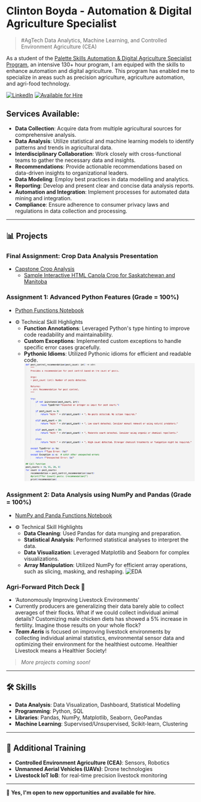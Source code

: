 # Clinton Boyda - Automation & Digital Agriculture Specialist
> #AgTech Data Analytics, Machine Learning, and Controlled Environment Agriculture (CEA)

As a student of the [Palette Skills Automation & Digital Agriculture Specialist Program](https://paletteskills.org/agtech), an intensive 130+ hour program, I am equiped with the skills to enhance automation and digital agriculture. This program has enabled me to specialize in areas such as precision agriculture, agriculture automation, and agri-food technology.

[![LinkedIn](https://img.shields.io/badge/-LinkedIn-blue?style=flat-square&logo=LinkedIn&logoColor=white&link=https://www.linkedin.com/in/clintonboyda/)](https://www.linkedin.com/in/clintonboyda/)
[![Available for Hire](https://img.shields.io/badge/-Available%20for%20Hire-green?style=flat-square)](https://www.linkedin.com/in/clintonboyda/)

## Services Available:
- **Data Collection**: Acquire data from multiple agricultural sources for comprehensive analysis.
- **Data Analysis**: Utilize statistical and machine learning models to identify patterns and trends in agricultural data.
- **Interdisciplinary Collaboration**: Work closely with cross-functional teams to gather the necessary data and insights.
- **Recommendations**: Provide actionable recommendations based on data-driven insights to organizational leaders.
- **Data Modeling**: Employ best practices in data modelling and analytics.
- **Reporting**: Develop and present clear and concise data analysis reports.
- **Automation and Integration**: Implement processes for automated data mining and integration.
- **Compliance**: Ensure adherence to consumer privacy laws and regulations in data collection and processing.


---

## 📊 Projects

### Final Assignment: Crop Data Analysis Presentation
- [Capstone Crop Analysis](https://github.com/cboyda/AgTech/blob/main/README_capstone.md)
  - [Sample Interactive HTML Canola Crop for Saskatchewan and Manitoba](https://raw.githack.com/cboyda/AgTech/main/Visuals/Canola_2021.html)

### Assignment 1: Advanced Python Features (Grade = 100%)
- [Python Functions Notebook](https://github.com/cboyda/Palette_Cohort_4/blob/main/Assignments/Assignment_1%262.ipynb)

* ⚙️ Technical Skill Highlights
  - **Function Annotations**: Leveraged Python's type hinting to improve code readability and maintainability.
  - **Custom Exceptions**: Implemented custom exceptions to handle specific error cases gracefully.
  - **Pythonic Idioms**: Utilized Pythonic idioms for efficient and readable code.
![Function Documentation](https://raw.githubusercontent.com/cboyda/AgTech/main/Trainings/assignment_function_documentation.png)

### Assignment 2: Data Analysis using NumPy and Pandas (Grade = 100%)
- [NumPy and Panda Functions Notebook](https://github.com/cboyda/Palette_Cohort_4/blob/main/Assignments/Assinment_3%264.ipynb)

* ⚙️ Technical Skill Highlights
  - **Data Cleaning**: Used Pandas for data munging and preparation.
  - **Statistical Analysis**: Performed statistical analyses to interpret the data.
  - **Data Visualization**: Leveraged Matplotlib and Seaborn for complex visualizations.
  - **Array Manipulation**: Utilized NumPy for efficient array operations, such as slicing, masking, and reshaping.
![EDA](https://raw.githubusercontent.com/cboyda/Palette_Cohort_4/main/Trainings/assignment_EDA.png)

### Agri-Forward Pitch Deck 🐔
- ‘Autonomously Improving Livestock Environments’
- Currently producers are generalizing their data barely able to collect averages of their flocks.  What if we could collect individual animal details? Customizing male chicken diets has showed a 5% increase in fertility.  Imagine those results on your whole flock?
- ***Team Aeris*** is focused on improving livestock environments by collecting individual animal statistics, environmental sensor data and optimizing their environment for the healthiest outcome.  Healthier Livestock means a Healthier Society!

> _More projects coming soon!_

---

## 🛠️ Skills

- **Data Analysis**: Data Visualization, Dashboard, Statistical Modelling
- **Programming**: Python, SQL
- **Libraries**: Pandas, NumPy, Matplotlib, Seaborn, GeoPandas
- **Machine Learning**: Supervised/Unsupervised, Scikit-learn, Clustering

---

## 🚀 Additional Training

- **Controlled Environment Agriculture (CEA)**: Sensors, Robotics
- **Unmanned Aerial Vehicles (UAVs)**: Drone technologies
- **Livestock IoT IoB**: for real-time precision livestock monitoring

---

🌱 **Yes, I'm open to new opportunities and available for hire.**




